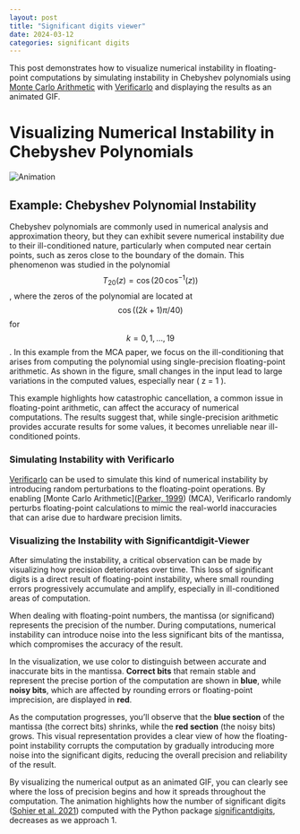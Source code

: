 ```yaml
---
layout: post
title: "Significant digits viewer"
date: 2024-03-12
categories: significant digits
---
```



This post demonstrates how to visualize numerical instability in floating-point computations by simulating instability in Chebyshev polynomials using [Monte Carlo Arithmetic](https://citeseerx.ist.psu.edu/document?repid=rep1&type=pdf&doi=3b55cfb2325bc081f113612204733c2a3bd650fe) with [Verificarlo](https://github.com/verificarlo/verificarlo) and displaying the results as an animated GIF.

<script src="https://cdn.mathjax.org/mathjax/latest/MathJax.js?config=TeX-AMS-MML_HTMLorMML" type="text/javascript"></script>

# Visualizing Numerical Instability in Chebyshev Polynomials

![Animation](/assets/images/tchebychev.gif)


## Example: Chebyshev Polynomial Instability

Chebyshev polynomials are commonly used in numerical analysis and approximation theory, but they can exhibit severe numerical instability due to their ill-conditioned nature, particularly when computed near certain points, such as zeros close to the boundary of the domain. This phenomenon was studied in the polynomial $$ T_{20}(z) = \cos (20\,\cos^{-1}(z)) $$, where the zeros of the polynomial are located at $$ \cos((2k + 1)\pi/40) $$ for $$ k = 0, 1, \dots, 19 $$. In this example from the MCA paper, we focus on the ill-conditioning that arises from computing the polynomial using single-precision floating-point arithmetic. As shown in the figure, small changes in the input lead to large variations in the computed values, especially near \( z = 1 \).

This example highlights how catastrophic cancellation, a common issue in floating-point arithmetic, can affect the accuracy of numerical computations. The results suggest that, while single-precision arithmetic provides accurate results for some values, it becomes unreliable near ill-conditioned points.

### Simulating Instability with Verificarlo

[Verificarlo](https://github.com/verificarlo/verificarlo) can be used to simulate this kind of numerical instability by introducing random perturbations to the floating-point operations. By enabling [Monte Carlo Arithmetic]([Parker, 1999](https://citeseerx.ist.psu.edu/document?repid=rep1&type=pdf&doi=3b55cfb2325bc081f113612204733c2a3bd650fe)) (MCA), Verificarlo randomly perturbs floating-point calculations to mimic the real-world inaccuracies that can arise due to hardware precision limits.

### Visualizing the Instability with Significantdigit-Viewer

After simulating the instability, a critical observation can be made by visualizing how precision deteriorates over time. This loss of significant digits is a direct result of floating-point instability, where small rounding errors progressively accumulate and amplify, especially in ill-conditioned areas of computation. 

When dealing with floating-point numbers, the mantissa (or significand) represents the precision of the number. During computations, numerical instability can introduce noise into the less significant bits of the mantissa, which compromises the accuracy of the result. 

In the visualization, we use color to distinguish between accurate and inaccurate bits in the mantissa. **Correct bits** that remain stable and represent the precise portion of the computation are shown in **blue**, while **noisy bits**, which are affected by rounding errors or floating-point imprecision, are displayed in **red**. 

As the computation progresses, you’ll observe that the **blue section** of the mantissa (the correct bits) shrinks, while the **red section** (the noisy bits) grows. This visual representation provides a clear view of how the floating-point instability corrupts the computation by gradually introducing more noise into the significant digits, reducing the overall precision and reliability of the result.

By visualizing the numerical output as an animated GIF, you can clearly see where the loss of precision begins and how it spreads throughout the computation. The animation highlights how the number of significant digits ([Sohier et al. 2021](https://dl.acm.org/doi/10.1145/3432184)) computed with the Python package [significantdigits](https://pypi.org/project/significantdigits/), decreases as we approach 1.

